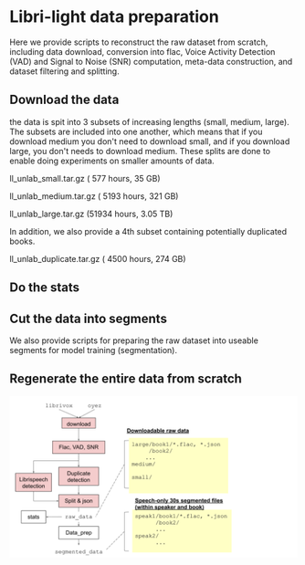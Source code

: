 # Libri-light data preparation



Here we provide scripts to reconstruct the raw dataset from scratch, including data download, conversion into flac,
Voice Activity Detection (VAD) and Signal to Noise (SNR) computation,
meta-data construction, and dataset filtering and splitting.

## Download the data

the data is spit into 3 subsets of increasing lengths (small, medium, large). The subsets are included into one another, which means that if you download medium you don't need to download small, and if you download large, you don't needs to download medium. These splits are done to enable doing experiments on smaller amounts of data. 

   ll_unlab_small.tar.gz  (  577 hours,  35 GB)
   
   ll_unlab_medium.tar.gz ( 5193 hours, 321 GB)
   
   ll_unlab_large.tar.gz  (51934 hours, 3.05 TB)
    
In addition, we also provide a 4th subset containing potentially duplicated books.

   ll_unlab_duplicate.tar.gz  ( 4500 hours,  274 GB)


## Do the stats

## Cut the data into segments


We also provide scripts for preparing the raw dataset into useable segments for model training (segmentation).



## Regenerate the entire data from scratch

![pipeline](data_preparation_pipeline.svg)
